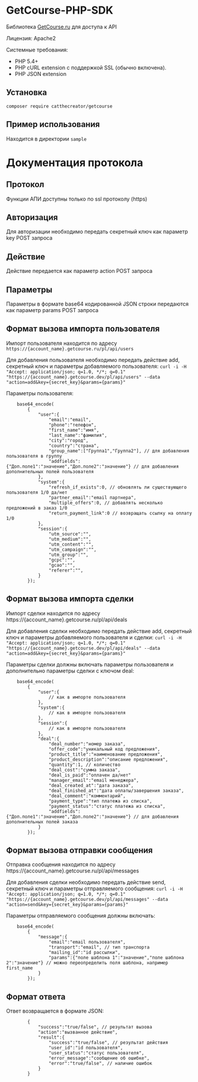 # GetCourse-PHP-SDK
Библиотека [GetCourse.ru](http://getcourse.ru) для доступа к API

Лицензия: Apache2

Системные требования:

  * PHP 5.4+
  * PHP cURL extension с поддержкой SSL (обычно включена).
  * PHP JSON extension

## Установка

```
composer require catthecreator/getcourse
```

## Пример использования
Находится в директории ```sample```

# Документация протокола

## Протокол
Функции АПИ доступны только по ssl протоколу (https)

## Авторизация
Для авторизации необходимо передать секретный ключ как параметр key POST запроса

## Действие
Действие передается как параметр action POST запроса

## Параметры
Параметры в формате base64 кодированной JSON строки передаются как параметр params POST запроса

## Формат вызова импорта пользователя
Импорт пользователя находится по адресу ```https://{account_name}.getcourse.ru/pl/api/users```

Для добавления пользователя необходимо передать действие add, секретный ключ и параметры добавляемого пользователя:
```curl -i -H "Accept: application/json; q=1.0, */*; q=0.1" "https://{account_name}.getcourse.dev/pl/api/users" --data "action=add&key={secret_key}&params={params}"```

Параметры пользователя:

		base64_encode(
			{
				"user":{
					"email":"email",
					"phone":"телефон",
					"first_name":"имя",
					"last_name":"фамилия",
					"city":"город",
					"country":"страна",
					"group_name":["Группа1","Группа2"], // для добавления пользователя в группу
					"addfields":{"Доп.поле1":"значение","Доп.поле2":"значение"} // для добавления дополнительных полей пользователя
				},
				"system":{
					"refresh_if_exists":0, // обновлять ли существующего пользователя 1/0 да/нет
					"partner_email":"email партнера",
					"multiple_offers":0, // добавлять несколько предложений в заказ 1/0
					"return_payment_link":0 // возвращать ссылку на оплату 1/0
				},
				"session":{
					"utm_source":"",
					"utm_medium":"",
					"utm_content":"",
					"utm_campaign":"",
					"utm_group":"",
					"gcpc":"",
					"gcao":"",
					"referer":"",
				}
			});
			

## Формат вызова импорта сделки
Импорт сделки находится по адресу https://{account_name}.getcourse.ru/pl/api/deals

Для добавления сделки необходимо передать действие add, секретный ключ и параметры добавляемого пользователя и сделки:
```curl -i -H "Accept: application/json; q=1.0, */*; q=0.1" "https://{account_name}.getcourse.dev/pl/api/deals" --data "action=add&key={secret_key}&params={params}"```

Параметры сделки должны включать параметры пользователя и дополнительно параметры сделки с ключом deal:

		base64_encode(
			{
				"user":{
					// как в импорте пользователя
				},
				"system":{
					// как в импорте пользователя
				},
				"session":{
					// как в импорте пользователя
				},
				"deal":{
					"deal_number":"номер заказа",
					"offer_code":"уникальный код предложения",
					"product_title":"наименование предложения",
					"product_description":"описание предложения",
					"quantity":1, // количество
					"deal_cost":"сумма заказа",
					"deal_is_paid":"оплачен да/нет"
					"manager_email":"email менеджера",
					"deal_created_at":"дата заказа",
					"deal_finished_at":"дата оплаты/завершения заказа",
					"deal_comment":"комментарий",
					"payment_type":"тип платежа из списка",
					"payment_status":"статус платежа из списка",
					"addfields":{"Доп.поле1":"значение","Доп.поле2":"значение"} // для добавления дополнительных полей заказа
				}
			});
			
## Формат вызова отправки сообщения
Отправка сообщения находится по адресу https://{account_name}.getcourse.ru/pl/api/messages

Для добавления сделки необходимо передать действие send, секретный ключ и параметры отправляемого сообщения:
```curl -i -H "Accept: application/json; q=1.0, */*; q=0.1" "https://{account_name}.getcourse.dev/pl/api/messages" --data "action=send&key={secret_key}&params={params}"```

Параметры отправляемого сообщения должны включать:

		base64_encode(
			{
				"message":{
					"email":"email пользователя",
					"transport":"email", // тип транспорта
					"mailing_id":"id рассылки",
					"params":{"поле шаблона 1":"значение","поле шаблона 2":"значение"} // можно переопределить поля шаблона, например first_name
				}
			});
		
## Формат ответа
Ответ возвращается в формате JSON:

			{
				"success":"true/false", // результат вызова
				"action":"вызванное действие",
				"result":{
					"success":"true/false", // результат действия
					"user_id":"id пользователя",
					"user_status":"статус пользователя",
					"error_message":"сообщение об ошибке",
					"error":"true/false", // наличие ошибок
				}
			}
			


